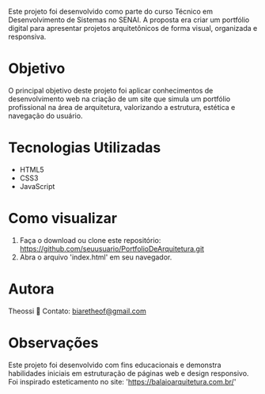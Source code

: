 Este projeto foi desenvolvido como parte do curso Técnico em Desenvolvimento de Sistemas no SENAI. 
A proposta era criar um portfólio digital para apresentar projetos arquitetônicos de forma visual, organizada e responsiva.

# Objetivo
O principal objetivo deste projeto foi aplicar conhecimentos de desenvolvimento web na criação de um site 
que simula um portfólio profissional na área de arquitetura, valorizando a estrutura, estética e navegação do usuário.

# Tecnologias Utilizadas
- HTML5
- CSS3
- JavaScript

# Como visualizar
1. Faça o download ou clone este repositório:
https://github.com/seuusuario/PortfolioDeArquitetura.git
2. Abra o arquivo 'index.html' em seu navegador.

# Autora
Theossi
📧 Contato: biaretheof@gmail.com 


# Observações
Este projeto foi desenvolvido com fins educacionais e demonstra habilidades iniciais em estruturação de páginas 
web e design responsivo. Foi inspirado esteticamento no site: 'https://balaioarquitetura.com.br/'
